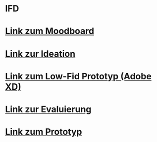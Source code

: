 # IFD
 
# [Link zum Moodboard](https://jakobmayer.github.io/IFD/Moodboard.pdf)
# [Link zur Ideation](https://jakobmayer.github.io/IFD/Ideation.pdf)
# [Link zum Low-Fid Prototyp (Adobe XD)](https://xd.adobe.com/view/30ea95f5-871e-45d4-82bb-103e2b194d5a-65b9/)
# [Link zur Evaluierung](https://jakobmayer.github.io/IFD/Evaluierung.pdf)
# [Link zum Prototyp](https://jakobmayer.github.io/IFD/Prototyp/index.html)



